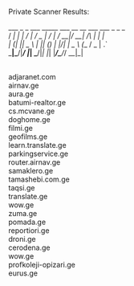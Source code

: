 Private Scanner Results: 



   ___ _   _ ___ _____ ___  __  __    ___  ___   _   _  _ <br/>
  / __| | | / __|_   _/ _ \|  \/  |  / __|/ __| /_\ | \| |<br/>
 | (__| |_| \__ \ | || (_) | |\/| |  \__ \ (__ / _ \| .`  <br/>
  \___|\___/|___/ |_| \___/|_|  |_|  |___/\___/_/ \_\_|\_|<br/>
                                                          <br/>



adjaranet.com<br/>
airnav.ge<br/>
aura.ge<br/>
batumi-realtor.ge<br/>
cs.mcvane.ge<br/>
doghome.ge<br/>
filmi.ge<br/>
geofilms.ge<br/>
learn.translate.ge<br/>
parkingservice.ge<br/>
router.airnav.ge<br/>
samaklero.ge<br/>
tamashebi.com.ge<br/>
taqsi.ge<br/>
translate.ge<br/>
wow.ge<br/>
zuma.ge<br/>
pomada.ge<br/>
reportiori.ge<br/>
droni.ge<br/>
cerodena.ge<br/>
wow.ge<br/>
profkoleji-opizari.ge<br/>
eurus.ge<br/>